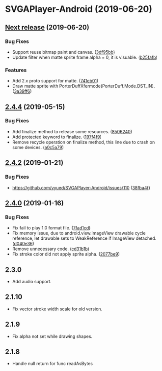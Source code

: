 # SVGAPlayer-Android (2019-06-20)

## [Next release](https://github.com/yyued/SVGAPlayer-Android/compare/2.5.0...2.4.4) (2019-06-20)

### Bug Fixes

* Support reuse bitmap paint and canvas. ([3df95bb](https://github.com/yyued/SVGAPlayer-Android/commit/3df95bb))
* Update filter when matte sprite frame alpha = 0, it is visuable. ([b25fafb](https://github.com/yyued/SVGAPlayer-Android/commit/b25fafb))


### Features

* Add 2.x proto support for matte. ([741eb01](https://github.com/yyued/SVGAPlayer-Android/commit/741eb01))
* Draw matte sprite with PorterDuffXfermode(PorterDuff.Mode.DST_IN). ([3a39ff6](https://github.com/yyued/SVGAPlayer-Android/commit/3a39ff6))

## [2.4.4](https://github.com/yyued/SVGAPlayer-Android/compare/2.4.3...2.4.4) (2019-05-15)


### Bug Fixes

* Add finalize method to release some resources. ([8506240](https://github.com/yyued/SVGAPlayer-Android/commit/8506240))
* Add protected keyword to finalize. ([197f4f9](https://github.com/yyued/SVGAPlayer-Android/commit/197f4f9))
* Remove recycle operation on finalize method, this line due to crash on some devices. ([a0c5a79](https://github.com/yyued/SVGAPlayer-Android/commit/a0c5a79))



## [2.4.2](https://github.com/yyued/SVGAPlayer-Android/compare/2.4.0...2.4.2) (2019-01-21)


### Bug Fixes

* https://github.com/yyued/SVGAPlayer-Android/issues/110 ([38fba4f](https://github.com/yyued/SVGAPlayer-Android/commit/38fba4f))



## [2.4.0](https://github.com/yyued/SVGAPlayer-Android/compare/2.3.0...2.4.0) (2019-01-16)


### Bug Fixes

* Fix fail to play 1.0 format file. ([7fad1cd](https://github.com/yyued/SVGAPlayer-Android/commit/7fad1cd))
* Fix memory issue, due to android.view.ImageView drawable cycle reference, let drawable sets to WeakReference if ImageView detached. ([d040e36](https://github.com/yyued/SVGAPlayer-Android/commit/d040e36))
* Remove unnecessary code. ([cd31b1b](https://github.com/yyued/SVGAPlayer-Android/commit/cd31b1b))
* Fix stroke color did not apply sprite alpha. ([2077be9](https://github.com/yyued/SVGAPlayer-Android/commit/2077be9))
 
## 2.3.0 

*  Add audio support. 

## 2.1.10 

* Fix vector stroke width scale for old version.

## 2.1.9

* Fix alpha not set while drawing shapes.

## 2.1.8 

* Handle null return for func readAsBytes


